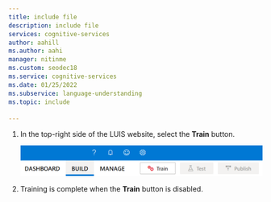 ```yaml
---
title: include file
description: include file
services: cognitive-services
author: aahill
ms.author: aahi
manager: nitinme
ms.custom: seodec18
ms.service: cognitive-services
ms.date: 01/25/2022
ms.subservice: language-understanding
ms.topic: include

---
```


1. In the top-right side of the LUIS website, select the **Train** button.

    ![Train button](../media/train-button-preview.png)

2. Training is complete when the **Train** button is disabled.
